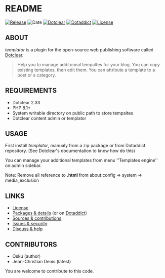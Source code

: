 # README

[![Release](https://img.shields.io/github/v/release/jcdenis/templator?color=lightblue)](https://github.com/JcDenis/templator/releases)
![Date](https://img.shields.io/github/release-date/jcdenis/templator?color=red)
[![Dotclear](https://img.shields.io/badge/dotclear-v2.33-137bbb.svg)](https://fr.dotclear.org/download)
[![Dotaddict](https://img.shields.io/badge/dotaddict-official-9ac123.svg)](https://plugins.dotaddict.org/dc2/details/templator)
[![License](https://img.shields.io/github/license/jcdenis/templator?color=white)](https://github.com/JcDenis/templator/blob/master/LICENSE)

## ABOUT

_templator_ is a plugin for the open-source web publishing software called [Dotclear](https://www.dotclear.org).

> Help you to manage additonnal tempaltes for your blog.
You can copy existing templates, then edit them.
You can attribute a template to a post or a category.

## REQUIREMENTS

* Dotclear 2.33
* PHP 8.1+
* System writable directory on public path to store tempaltes
* Dotclear content admin or templator 

## USAGE

First install _templator_, manualy from a zip package or from 
Dotaddict repository. (See Dotclear's documentation to know how do this)

You can manage your additional templates from menu 
''Templates engine'' on admin sidebar.

Note: Remove all reference to __.html__ from about:config => system => media_exclusion

## LINKS

* [License](https://github.com/JcDenis/templator/blob/master/LICENSE)
* [Packages & details](https://github.com/JcDenis/templator/releases) (or on [Dotaddict](https://plugins.dotaddict.org/dc2/details/templator))
* [Sources & contributions](https://github.com/JcDenis/templator)
* [Issues & security](https://github.com/JcDenis/templator/issues)
* [Discuss & help](http://forum.dotclear.net/viewtopic.php?id=42059)

## CONTRIBUTORS

* Osku (author)
* Jean-Christian Denis (latest)

You are welcome to contribute to this code.
